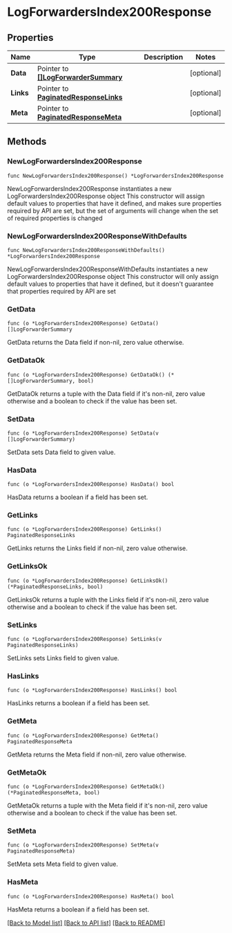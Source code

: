 # LogForwardersIndex200Response

## Properties

Name | Type | Description | Notes
------------ | ------------- | ------------- | -------------
**Data** | Pointer to [**[]LogForwarderSummary**](LogForwarderSummary.md) |  | [optional] 
**Links** | Pointer to [**PaginatedResponseLinks**](PaginatedResponseLinks.md) |  | [optional] 
**Meta** | Pointer to [**PaginatedResponseMeta**](PaginatedResponseMeta.md) |  | [optional] 

## Methods

### NewLogForwardersIndex200Response

`func NewLogForwardersIndex200Response() *LogForwardersIndex200Response`

NewLogForwardersIndex200Response instantiates a new LogForwardersIndex200Response object
This constructor will assign default values to properties that have it defined,
and makes sure properties required by API are set, but the set of arguments
will change when the set of required properties is changed

### NewLogForwardersIndex200ResponseWithDefaults

`func NewLogForwardersIndex200ResponseWithDefaults() *LogForwardersIndex200Response`

NewLogForwardersIndex200ResponseWithDefaults instantiates a new LogForwardersIndex200Response object
This constructor will only assign default values to properties that have it defined,
but it doesn't guarantee that properties required by API are set

### GetData

`func (o *LogForwardersIndex200Response) GetData() []LogForwarderSummary`

GetData returns the Data field if non-nil, zero value otherwise.

### GetDataOk

`func (o *LogForwardersIndex200Response) GetDataOk() (*[]LogForwarderSummary, bool)`

GetDataOk returns a tuple with the Data field if it's non-nil, zero value otherwise
and a boolean to check if the value has been set.

### SetData

`func (o *LogForwardersIndex200Response) SetData(v []LogForwarderSummary)`

SetData sets Data field to given value.

### HasData

`func (o *LogForwardersIndex200Response) HasData() bool`

HasData returns a boolean if a field has been set.

### GetLinks

`func (o *LogForwardersIndex200Response) GetLinks() PaginatedResponseLinks`

GetLinks returns the Links field if non-nil, zero value otherwise.

### GetLinksOk

`func (o *LogForwardersIndex200Response) GetLinksOk() (*PaginatedResponseLinks, bool)`

GetLinksOk returns a tuple with the Links field if it's non-nil, zero value otherwise
and a boolean to check if the value has been set.

### SetLinks

`func (o *LogForwardersIndex200Response) SetLinks(v PaginatedResponseLinks)`

SetLinks sets Links field to given value.

### HasLinks

`func (o *LogForwardersIndex200Response) HasLinks() bool`

HasLinks returns a boolean if a field has been set.

### GetMeta

`func (o *LogForwardersIndex200Response) GetMeta() PaginatedResponseMeta`

GetMeta returns the Meta field if non-nil, zero value otherwise.

### GetMetaOk

`func (o *LogForwardersIndex200Response) GetMetaOk() (*PaginatedResponseMeta, bool)`

GetMetaOk returns a tuple with the Meta field if it's non-nil, zero value otherwise
and a boolean to check if the value has been set.

### SetMeta

`func (o *LogForwardersIndex200Response) SetMeta(v PaginatedResponseMeta)`

SetMeta sets Meta field to given value.

### HasMeta

`func (o *LogForwardersIndex200Response) HasMeta() bool`

HasMeta returns a boolean if a field has been set.


[[Back to Model list]](HOW-TO.md#documentation-for-models) [[Back to API list]](HOW-TO.md#documentation-for-api-endpoints) [[Back to README]](HOW-TO.md)


